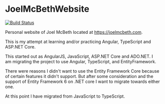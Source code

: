 # JoelMcBethWebsite
[![Build Status](https://joelmcbeth.visualstudio.com/Personal/_apis/build/status/JoelMcBethWebsite-CI)](https://joelmcbeth.visualstudio.com/Personal/_build/latest?definitionId=7)

Personal website of Joel McBeth located at https://joelmcbeth.com.

This is my attempt at learning and/or practicing Angular, TypeScript and ASP.NET Core.

This started out as AngularJS, JavaScript, ASP.NET Core and ADO.NET. I am migrating the project to use Angular, TypeScript, and EntityFramework.

There were reasons I didn't want to use the Entity Framework Core because of certain features it didn't support. But after some consideration and the support of Entity Framework 6 on .NET core I want to migrate towards either one.

At this point I have migrated from JavaScript to TypeScript.
